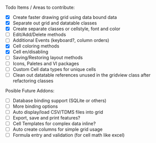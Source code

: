 Todo Items / Areas to contribute:
- [x] Create faster drawing grid using data bound data
- [x] Separate out grid and datatable classes
- [x] Create separate classes or cellstyle, font and color
- [ ] Edit/Add/Delete methods
- [ ] Additional Events (keyboard?, column orders)
- [x] Cell coloring methods
- [x] Cell en/disabling
- [ ] Saving/Restoring layout methods
- [ ] Icons, Paletes and VI packages
- [ ] Custom Cell data types for unique cells
- [ ] Clean out datatable references unused in the gridview class after refactoring classes

Posible Future Addons:
- [ ] Database binding support (SQLite or others)
- [ ] More binding options
- [ ] Auto display/load CSV/TDMS files into grid
- [ ] Export, save and print features?
- [ ] Cell Templates for complex data inline?
- [ ] Auto create columns for simple grid usage
- [ ] Formula entry and validation (for cell math like excel)
